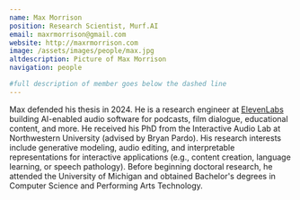 ```yaml
---
name: Max Morrison
position: Research Scientist, Murf.AI
email: maxrmorrison@gmail.com
website: http://maxrmorrison.com
image: /assets/images/people/max.jpg
altdescription: Picture of Max Morrison
navigation: people

#full description of member goes below the dashed line
---
```

Max defended his thesis in 2024. He is a research engineer at [ElevenLabs](https://elevenlabs.io/) building AI-enabled audio software for podcasts, film dialogue, educational content, and more. He received his PhD from the Interactive Audio Lab at Northwestern University (advised by Bryan Pardo). His research interests include generative modeling, audio editing, and interpretable representations for interactive applications (e.g., content creation, language learning, or speech pathology). Before beginning doctoral research, he attended the University of Michigan and obtained Bachelor's degrees in Computer Science and Performing Arts Technology.
